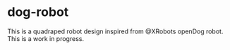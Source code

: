 # dog-robot
This is a quadraped robot design inspired from @XRobots openDog robot. This is a work in progress.
